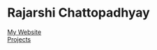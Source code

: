 # Rajarshi Chattopadhyay  
  
  <a href="https://sites.google.com/site/likarajo" target="_blank">My Website</a>  
  <a href="https://github.com/likarajo/likarajo.github.io/tree/master/projects/README.md" target="_blank">Projects</a>  
